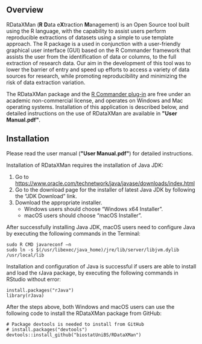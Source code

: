 Overview
--------

RDataXMan (**R** **D**ata e**X**traction **M**anagement) is an Open Source tool built using the R language, with the capability to assist users perform reproducible extractions of datasets using a simple to use template approach. The R package is a used in conjunction with a user-friendly graphical user interface (GUI) based on the R Commander framework that assists the user from the identification of data or columns, to the full extraction of research data. Our aim in the development of this tool was to lower the barrier of entry and speed up efforts to access a variety of data sources for research, while promoting reproducibility and minimizing the risk of data extraction variation. 

The RDataXMan package and the [R Commander plug-in](https://github.com/nyilin/RcmdrPlugin.RDataXMan) are free under an academic non-commercial license, and operates on Windows and Mac operating systems. Installation of this application is described below, and detailed instructions on the use of RDataXMan are available in **"User Manual.pdf"**.

Installation
------------

Please read the user manual (**"User Manual.pdf"**) for detailed instructions.

Installation of RDataXMan requires the installation of Java JDK:

1.  Go to https://www.oracle.com/technetwork/java/javase/downloads/index.html
2.  Go to the download page for the installer of latest Java JDK by
    following the “JDK Download” link.
3.  Download the appropriate installer.
    -   Windows users should choose “Windows x64 Installer”.
    -   macOS users should choose “macOS Installer”.

After successfully installing Java JDK, macOS users need to configure Java by 
executing the following commands in the Terminal:

    sudo R CMD javareconf –n
    sudo ln -s $(/usr/libexec/java_home)/jre/lib/server/libjvm.dylib /usr/local/lib

Installation and configuration of Java is successful if users are able to install and load the rJava package, by executing the following commands in RStudio without error:

    install.packages("rJava")
    library(rJava)

After the steps above, both Windows and macOS users can use the
following code to install the RDataXMan package from GitHub:

    # Package devtools is needed to install from GitHub
    # install.packages("devtools")
    devtools::install_github("biostatUniBS/RDataXMan")
